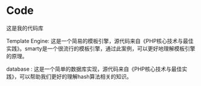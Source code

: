 # Code
这是我的代码库<br/>

Template Engine:
  这是一个简易的模板引擎，源代码来自《PHP核心技术与最佳实践》。smarty是一个很流行的模板引擎，通过此案例，可以更好地理解模板引擎的原理。

database :
  这是一个简单的数据库实现，源代码来自《PHP核心技术与最佳实践》，可以帮助我们更好的理解hash算法相关的知识。
